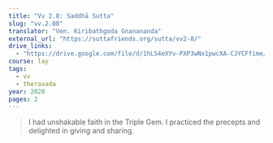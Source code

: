 ```yaml
---
title: "Vv 2.8: Saddhā Sutta"
slug: "vv.2.08"
translator: "Ven. Kiribathgoda Gnanananda"
external_url: "https://suttafriends.org/sutta/vv2-8/"
drive_links:
  - "https://drive.google.com/file/d/1hLS4eXYv-PXP3wNx1pwcXA-CJYCFfime/view?usp=drivesdk"
course: lay
tags:
  - vv
  - theravada
year: 2020
pages: 2
---
```


> I had unshakable faith in the Triple Gem. I practiced the precepts and delighted in giving and sharing.

